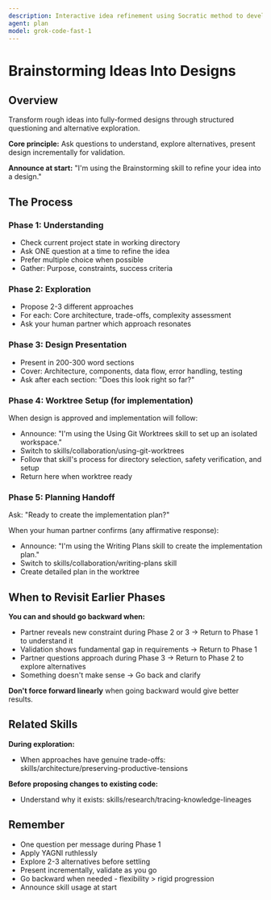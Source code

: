 ```yaml
---
description: Interactive idea refinement using Socratic method to develop fully-formed designs
agent: plan
model: grok-code-fast-1
---
```


# Brainstorming Ideas Into Designs

## Overview

Transform rough ideas into fully-formed designs through structured questioning and alternative exploration.

**Core principle:** Ask questions to understand, explore alternatives, present design incrementally for validation.

**Announce at start:** "I'm using the Brainstorming skill to refine your idea into a design."

## The Process

### Phase 1: Understanding

- Check current project state in working directory
- Ask ONE question at a time to refine the idea
- Prefer multiple choice when possible
- Gather: Purpose, constraints, success criteria

### Phase 2: Exploration

- Propose 2-3 different approaches
- For each: Core architecture, trade-offs, complexity assessment
- Ask your human partner which approach resonates

### Phase 3: Design Presentation

- Present in 200-300 word sections
- Cover: Architecture, components, data flow, error handling, testing
- Ask after each section: "Does this look right so far?"

### Phase 4: Worktree Setup (for implementation)

When design is approved and implementation will follow:

- Announce: "I'm using the Using Git Worktrees skill to set up an isolated workspace."
- Switch to skills/collaboration/using-git-worktrees
- Follow that skill's process for directory selection, safety verification, and setup
- Return here when worktree ready

### Phase 5: Planning Handoff

Ask: "Ready to create the implementation plan?"

When your human partner confirms (any affirmative response):

- Announce: "I'm using the Writing Plans skill to create the implementation plan."
- Switch to skills/collaboration/writing-plans skill
- Create detailed plan in the worktree

## When to Revisit Earlier Phases

**You can and should go backward when:**

- Partner reveals new constraint during Phase 2 or 3 → Return to Phase 1 to understand it
- Validation shows fundamental gap in requirements → Return to Phase 1
- Partner questions approach during Phase 3 → Return to Phase 2 to explore alternatives
- Something doesn't make sense → Go back and clarify

**Don't force forward linearly** when going backward would give better results.

## Related Skills

**During exploration:**

- When approaches have genuine trade-offs: skills/architecture/preserving-productive-tensions

**Before proposing changes to existing code:**

- Understand why it exists: skills/research/tracing-knowledge-lineages

## Remember

- One question per message during Phase 1
- Apply YAGNI ruthlessly
- Explore 2-3 alternatives before settling
- Present incrementally, validate as you go
- Go backward when needed - flexibility > rigid progression
- Announce skill usage at start
